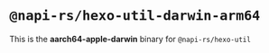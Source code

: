 # `@napi-rs/hexo-util-darwin-arm64`

This is the **aarch64-apple-darwin** binary for `@napi-rs/hexo-util`
